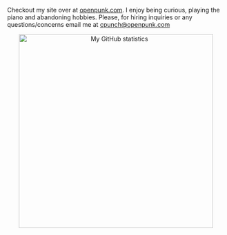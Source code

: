 Checkout my site over at [openpunk.com](https://openpunk.com). I enjoy being curious, playing the piano and abandoning hobbies. Please, for hiring inquiries or any questions/concerns email me at [cpunch@openpunk.com](mailto:cpunch@openpunk.com)

<p align="center">
<img src="https://github-readme-stats.vercel.app/api?username=CPunch&theme=gruvbox&show_icons=true&include_all_commits=true" alt="My GitHub statistics" width="450"/>
</p>
